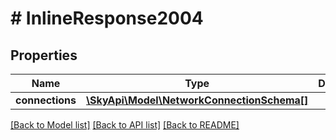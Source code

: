 # # InlineResponse2004

## Properties

Name | Type | Description | Notes
------------ | ------------- | ------------- | -------------
**connections** | [**\SkyApi\Model\NetworkConnectionSchema[]**](NetworkConnectionSchema.md) |  | [optional] 

[[Back to Model list]](../../README.md#documentation-for-models) [[Back to API list]](../../README.md#documentation-for-api-endpoints) [[Back to README]](../../README.md)


